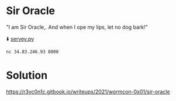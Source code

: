 # Sir Oracle
"I am Sir Oracle,. And when I ope my lips, let no dog bark!"

⬇️ [servey.py](servey.py)
```sh
nc 34.83.246.93 8000
```

# Solution
https://r3yc0n1c.gitbook.io/writeups/2021/wormcon-0x01/sir-oracle
